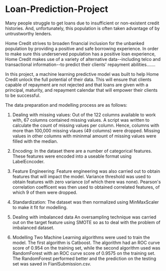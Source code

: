 # Loan-Prediction-Project
Many people struggle to get loans due to insufficient or non-existent credit histories. And, unfortunately, this population is often taken advantage of by untrustworthy lenders.


Home Credit strives to broaden financial inclusion for the unbanked population by providing a positive and safe borrowing experience. In order to make sure this underserved population has a positive loan experience, Home Credit makes use of a variety of alternative data--including telco and transactional information--to predict their clients' repayment abilities.......

In this project, a machine learning predictive model was built to help Home Credit unlock the full potential of their data. This will ensure that clients capable of repayment are not rejected and that loans are given with a principal, maturity, and repayment calendar that will empower their clients to be successful.

The data preparation and modelling process are as follows: 
1. Dealing with missing values:
Out of the 122 columns available to work with, 67 columns contained missing values. A script was written to calculate the count of missing values per column. Hence, columns with more than 100,000 missing vlaues (49 columns) were dropped. Missing values in other columns with mininmal amount of missing values were filled with the median.

2. Encoding:
In the dataset there are a number of categorical features. These features were encoded into a useable format using LabelEcncoder.

3. Feature Engineering:
Feature engineering was also carried out to obtain features that will impact the model. Variance threshold was used to obtain features with zero variance (of which there was none). Pearson's correlation coefficent was then used to obtained correlated features, of which 9 of them were dropped.

4. Standardization:
The dataset was then normalized using MinMaxScaler to make it fit for modelling.

5. Dealing with imbalanced data
An oversampling technique was carried out on the target feature using SMOTE so as to deal with the problem of imbalanced dataset.

6. Modelling
Two Machine Learning algorithms were used to train the model. The first algorithm is Catboost. The algorithm had an ROC curve score of 0.954 on the training set, while the second algorithm used was RandomForest with an ROC curve score of 0.9575 on the training set. The RandomForest performed better and the prediction on the testing set was saved in FianlSubmission.csv.
